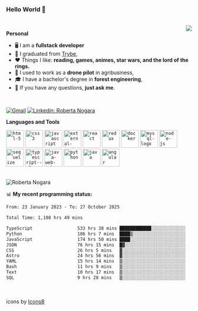 ### Hello World 👋

<br />

<img align="right" src="https://github.blog/wp-content/uploads/2018/10/46896184-b679fc80-ce30-11e8-88bf-921e9b788f7c.gif?resize=200%2C200"  />

**Personal**
- 🖥️ I am a **fullstack developer**
- 📖 I graduated from [Trybe](https://www.betrybe.com/),
- ❤️ Things I like: **reading, games, animes, star wars, and the lord of the rings.** 
- 🌾 I used to work as a **drone pilot** in agribusiness,
- 🎓 I have a bachelor's degree in **forest engineering**,
- 💬 If you have any questions, **just ask me**.

<br />

[![Gmail](https://img.icons8.com/neon/96/gmail.png)](mailto:r.nogara.dev@gmail.com)
[![Linkedin: Roberta Nogara](https://img.icons8.com/neon/96/linkedin.png)](https://www.linkedin.com/in/robertanogara/)

**Languages and Tools**  

<code><img width="48" height="48" src="https://img.icons8.com/fluency/48/html-5.png" alt="html-5"/></code>
<code><img width="48" height="48" src="https://img.icons8.com/fluency/48/css3.png" alt="css3"/></code>
<code><img width="48" height="48" src="https://img.icons8.com/fluency/48/javascript.png" alt="javascript"/></code>
<code><img width="48" height="48" src="https://img.icons8.com/external-tal-revivo-color-tal-revivo/48/external-jest-can-collect-code-coverage-information-from-entire-projects-logo-color-tal-revivo.png" alt="external-jest-can-collect-code-coverage-information-from-entire-projects-logo-color-tal-revivo"/></code>
<code><img width="48" height="48" src="https://img.icons8.com/office/40/react.png" alt="react"/></code>
<code><img width="48" height="48" src="https://img.icons8.com/color/48/redux.png" alt="redux"/></code>
<code><img width="48" height="48" src="https://img.icons8.com/fluency/48/docker.png" alt="docker"/></code>
<code><img width="48" height="48" src="https://img.icons8.com/fluency/48/mysql-logo.png" alt="mysql-logo"/></code>
<code><img width="48" height="48" src="https://img.icons8.com/fluency/48/node-js.png" alt="node-js"/></code>
<code><img width="48" height="48" src="https://cdn.icon-icons.com/icons2/2415/PNG/512/sequelize_original_logo_icon_146348.png" alt="sequelize"/></code>
<code><img width="48" height="48" src="https://img.icons8.com/fluency/48/typescript--v2.png" alt="typescript--v2"/></code>
<code><img width="48" height="48" src="https://img.icons8.com/color/48/java-web-token.png" alt="java-web-token"/></code>
<code><img width="48" height="48" src="https://img.icons8.com/fluency/48/python.png" alt="python"/></code>
<code><img width="48" height="48" src="https://img.icons8.com/color/48/java-coffee-cup-logo--v1.png" alt="java"/></code>
<code><img width="48" height="48" src="https://img.icons8.com/fluency/48/angularjs.png" alt="angular"/></code>

<br />
<img src="https://github-readme-stats.vercel.app/api?username=rnogara&count_private=true&show_icons=true" alt="Roberta Nogara" />
<br />

📊 **My recent programming status:**
<!--START_SECTION:waka-->

```txt
From: 23 January 2023 - To: 27 October 2025

Total Time: 1,108 hrs 49 mins

TypeScript                 533 hrs 38 mins ████████████░░░░░░░░░░░░░   48.13 %
Python                     186 hrs 7 mins  ████▒░░░░░░░░░░░░░░░░░░░░   16.79 %
JavaScript                 174 hrs 50 mins ████░░░░░░░░░░░░░░░░░░░░░   15.77 %
JSON                       76 hrs 15 mins  █▓░░░░░░░░░░░░░░░░░░░░░░░   06.88 %
CSS                        26 hrs 5 mins   ▓░░░░░░░░░░░░░░░░░░░░░░░░   02.35 %
Astro                      24 hrs 56 mins  ▓░░░░░░░░░░░░░░░░░░░░░░░░   02.25 %
YAML                       15 hrs 14 mins  ▒░░░░░░░░░░░░░░░░░░░░░░░░   01.37 %
Bash                       11 hrs 9 mins   ▒░░░░░░░░░░░░░░░░░░░░░░░░   01.01 %
Text                       10 hrs 17 mins  ▒░░░░░░░░░░░░░░░░░░░░░░░░   00.93 %
SQL                        9 hrs 28 mins   ▒░░░░░░░░░░░░░░░░░░░░░░░░   00.85 %
```

<!--END_SECTION:waka-->

<br />
<br />
icons by <a href="https://icons8.com">Icons8</a>

